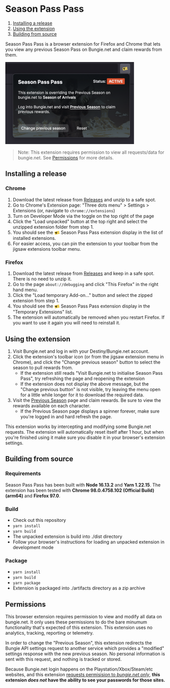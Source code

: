 # Season Pass Pass

1. [Installing a release](#installing-a-release)
2. [Using the extension](#using-the-extension)
3. [Building from source](#building-from-source)

Season Pass Pass is a browser extension for Firefox and Chrome that lets you view any previous Season Pass on Bungie.net and claim rewards from them.

<img src="./screenshot.png" height="256">

> Note: This extension requires permission to view all requests/data for bungie.net. See [Permissions](#permissions) for more details.

## Installing a release

### Chrome

1. Download the latest release from [Releases](https://github.com/joshhunt/season-pass-extension/releases) and unzip to a safe spot.
2. Go to Chrome's Extension page: "Three dots menu" > Settings > Extensions (or, navigate to `chrome://extensions`)
3. Turn on Developer Mode via the toggle on the top right of the page
4. Click the "Load unpacked" button at the top right and select the unzipped extension folder from step 1.
5. You should see the <img src="./public/icons/icon_16@2x.png" height="16" style="vertical-align: middle"> Season Pass Pass extension display in the list of installed extensions.
6. For easier access, you can pin the extension to your toolbar from the jigsaw extensions toolbar menu.

### Firefox

<!-- The extension can be installed directly from the Firefox Add-ons website https://addons.mozilla.org/en-GB/firefox/addon/season-pass-pass/ -->

1. Download the latest release from [Releases](https://github.com/joshhunt/season-pass-extension/releases) and keep in a safe spot. There is no need to unzip it.
2. Go to the page `about://debugging` and click "This Firefox" in the right hand menu.
3. Click the "Load temporary Add-on..." button and select the zipped extension from step 1.
4. You should see the <img src="./public/icons/icon_16@2x.png" height="16" style="vertical-align: middle"> Season Pass Pass extension display in the "Temporary Extensions" list.
5. The extension will automatically be removed when you restart Firefox. If you want to use it again you will need to reinstall it.

## Using the extension

1. Visit Bungie.net and log in with your Destiny/Bungie.net account.
2. Click the extension's toolbar icon (or from the jigsaw extension menu in Chrome), and click the "Change previous season" button to select the season to pull rewards from.
   - If the extension still reads "Visit Bungie.net to initialise Season Pass Pass", try refreshing the page and reopening the extension
   - If the extension does not display the above message, but the "Change previous button" is not visible, try leaving the menu open for a little while longer for it to download the required data.
3. Visit the [Previous Season](https://www.bungie.net/7/en/Seasons/PreviousSeason) page and claim rewards. Be sure to view the rewards available on each character.
   - If the Previous Season page displays a spinner forever, make sure you're logged in and hard refresh the page.

This extension works by intercepting and modifying some Bungie.net requests. The extension will automatically reset itself after 1 hour, but when you're finished using it make sure you disable it in your browser's extension settings.

## Building from source

### Requirements

Season Pass Pass has been built with **Node 16.13.2** and **Yarn 1.22.15**. The extension has been tested with **Chrome 98.0.4758.102 (Official Build) (arm64)** and **Firefox 97.0**.

### Build

- Check out this repository
- `yarn install`
- `yarn build`
- The unpacked extension is build into ./dist directory
- Follow your browser's instructions for loading an unpacked extension in development mode

### Package

- `yarn install`
- `yarn build`
- `yarn package`
- Extension is packaged into ./artifacts directory as a zip archive

## Permissions

This browser extension requires permission to view and modify all data on bungie.net. It only uses these permissions to do the bare minumum functionality that's expected of this extension. This extension uses no analytics, tracking, reporting or telemetry.

In order to change the "Previous Season", this extension redirects the Bungie API settings request to another service which provides a "modified" settings response with the new previous season. No personal information is sent with this request, and nothing is tracked or stored.

Because Bungie.net login happens on the Playstation/Xbox/Steam/etc websites, and this extension [requests permisision to _bungie.net only_](https://github.com/joshhunt/season-pass-extension/blob/v1.0.0/public/manifest.json#L34), **this extension _does not_ have the ability to see your passwords for those sites.**
